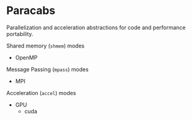 # Paracabs
Parallelization and acceleration abstractions for code and performance portability.

Shared memory (`shmem`) modes
- OpenMP

Message Passing (`mpass`) modes
- MPI

Acceleration (`accel`) modes
- GPU
    - cuda